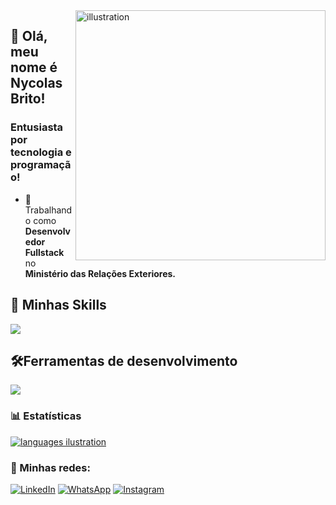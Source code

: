 <img src="https://github.com/devnycolas/devnycolas/assets/143043571/9f97fb7d-e28b-4891-a1bc-42805ddb24fe" alt="illustration" min-width="400px" max-width="400px" width="400px" align="right">

## 👦 Olá, meu nome é <strong>Nycolas Brito!</strong>
<h3> Entusiasta por tecnologia e programação!</h3>

- 💼 Trabalhando como **Desenvolvedor Fullstack** no <strong>Ministério das Relações Exteriores.</strong>

## 🚀 Minhas Skills

<p align="left">
  <a href="https://skillicons.dev">
    <img src="https://skillicons.dev/icons?i=python,django,js,ts,react,html,css" />
  </a>
</p>

## 🛠️Ferramentas de desenvolvimento

<p align="left">
  <a href="https://skillicons.dev">
    <img src="https://skillicons.dev/icons?i=vscode,git,postgresql,docker,kubernete" />
  </a>
</p>

### 📊 Estatísticas

<a href="https://github.com/felipealvescr" title="ilustração do mapeamento de linguagens">
  <img align="center" src="https://github-readme-stats.vercel.app/api/top-langs/?username=devnycolas&theme=dracula&hide_langs_below=1" alt="languages ilustration"/>
</a>

<br>

### 📱 Minhas redes:

<p align="left">
  <a href="https://www.linkedin.com/in/nycolas-brito/" title="LinkedIn">
  <img src="https://img.shields.io/badge/-Linkedin-0e76a8?style=flat-square&logo=Linkedin&logoColor=white&link=/" alt="LinkedIn"/></a>

  <a href="https://wa.me/5561992549368" title="WhatsApp">
  <img src="https://img.shields.io/badge/-WhatsApp-25d366?style=flat-square&labelColor=25d366&logo=whatsapp&logoColor=white&link=" alt="WhatsApp"/></a>

  <a href="https://www.instagram.com/imnycolas_/" title="Instagram">
  <img src="https://img.shields.io/badge/-Instagram-DF0174?style=flat-square&labelColor=DF0174&logo=instagram&logoColor=white&link=" alt="Instagram"/></a>
</p>


